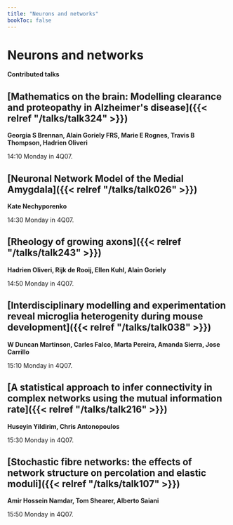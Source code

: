 ```yaml
---
title: "Neurons and networks"
bookToc: false
---
```


# Neurons and networks

**Contributed talks**


## [Mathematics on the brain: Modelling clearance and proteopathy in Alzheimer's disease]({{< relref "/talks/talk324" >}})

**Georgia S Brennan, Alain Goriely FRS, Marie E Rognes, Travis B Thompson, Hadrien Oliveri**

14:10 Monday in 4Q07.


## [Neuronal Network Model of the Medial Amygdala]({{< relref "/talks/talk026" >}})

**Kate Nechyporenko**

14:30 Monday in 4Q07.


## [Rheology of growing axons]({{< relref "/talks/talk243" >}})

**Hadrien Oliveri, Rijk de Rooij, Ellen Kuhl, Alain Goriely**

14:50 Monday in 4Q07.


## [Interdisciplinary modelling and experimentation reveal microglia heterogenity during mouse development]({{< relref "/talks/talk038" >}})

**W Duncan Martinson, Carles Falco, Marta Pereira, Amanda Sierra, Jose Carrillo**

15:10 Monday in 4Q07.


## [A statistical approach to infer connectivity in complex networks using the mutual information rate]({{< relref "/talks/talk216" >}})

**Huseyin Yildirim, Chris Antonopoulos**

15:30 Monday in 4Q07.


## [Stochastic fibre networks: the effects of network structure on percolation and elastic moduli]({{< relref "/talks/talk107" >}})

**Amir Hossein Namdar, Tom Shearer, Alberto Saiani**

15:50 Monday in 4Q07.


